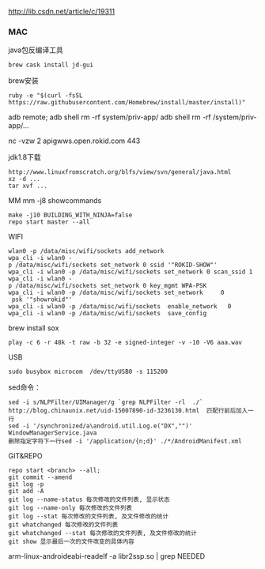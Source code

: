 http://lib.csdn.net/article/c/19311
### MAC

java包反编译工具

    brew cask install jd-gui

brew安装

    ruby -e "$(curl -fsSL https://raw.githubusercontent.com/Homebrew/install/master/install)"

adb remote; adb shell rm -rf system/priv-app/
adb shell rm -rf /system/priv-app/...

nc -vzw 2 apigwws.open.rokid.com 443  

jdk1.8下载
    
    http://www.linuxfromscratch.org/blfs/view/svn/general/java.html
    xz -d ...
    tar xvf ...

MM
    mm -j8 showcommands

    make -j10 BUILDING_WITH_NINJA=false
    repo start master --all

WIFI

    wlan0 -p /data/misc/wifi/sockets add_network
    wpa_cli -i wlan0 -p /data/misc/wifi/sockets set_network 0 ssid '"ROKID-SHOW"'
    wpa_cli -i wlan0 -p /data/misc/wifi/sockets set_network 0 scan_ssid 1
    wpa_cli -i wlan0 -p /data/misc/wifi/sockets set_network 0 key_mgmt WPA-PSK
    wpa_cli -i wlan0 -p /data/misc/wifi/sockets set_network     0   psk '"showrokid"' 
    wpa_cli -i wlan0 -p /data/misc/wifi/sockets  enable_network   0
    wpa_cli -i wlan0 -p /data/misc/wifi/sockets  save_config 

brew install sox

    play -c 6 -r 48k -t raw -b 32 -e signed-integer -v -10 -V6 aaa.wav

USB

    sudo busybox microcom  /dev/ttyUSB0 -s 115200

sed命令：

    sed -i s/NLPFilter/UIManager/g `grep NLPFilter -rl  ./`
    http://blog.chinaunix.net/uid-15007890-id-3236130.html  匹配行前后加入一行 
    sed -i '/synchronized/a\android.util.Log.e("DX","")' WindowManagerService.java
    删除指定字符下一行sed -i '/application/{n;d}' ./*/AndroidManifest.xml

GIT&REPO

    repo start <branch> --all;
    git commit --amend
    git log -p
    git add -A
    git log --name-status 每次修改的文件列表, 显示状态
    git log --name-only 每次修改的文件列表
    git log --stat 每次修改的文件列表, 及文件修改的统计
    git whatchanged 每次修改的文件列表
    git whatchanged --stat 每次修改的文件列表, 及文件修改的统计
    git show 显示最后一次的文件改变的具体内容

arm-linux-androideabi-readelf -a libr2ssp.so | grep NEEDED
